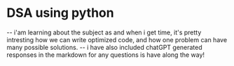 # DSA using python 
-- i'am learning about the subject as and when i get time, it's pretty intresting how we can write optimized code, and how one problem can have many possible solutions.
-- i have also included chatGPT generated responses in the markdown for any questions is have along the way! 
